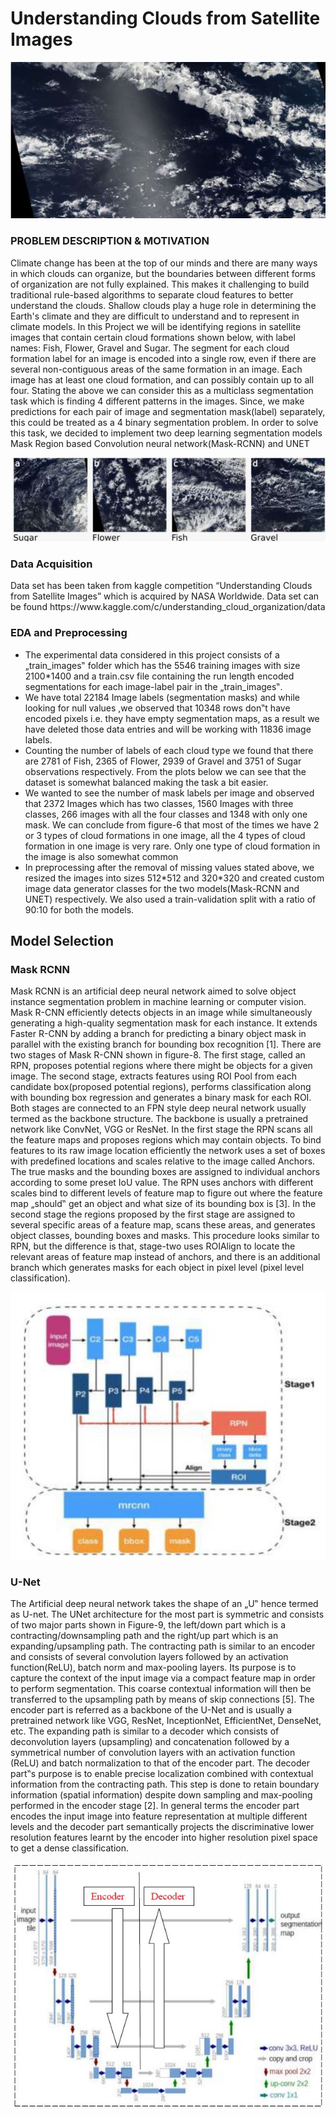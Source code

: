 <h1>Understanding Clouds from Satellite Images</h1>
<img src="https://github.com/abhiawas/Understanding-Clouds-from-Satellite-Images/blob/master/resources/img1.JPG">
<h3>PROBLEM DESCRIPTION & MOTIVATION</h3>
<p>Climate change has been at the top of our minds and there are many ways in which clouds can
organize, but the boundaries between different forms of organization are not fully explained.
This makes it challenging to build traditional rule-based algorithms to separate cloud features to
better understand the clouds. Shallow clouds play a huge role in determining the Earth's climate
and they are difficult to understand and to represent in climate models. In this Project we will be
identifying regions in satellite images that contain certain cloud formations shown below, with
label names: Fish, Flower, Gravel and Sugar. The segment for each cloud formation label for an
image is encoded into a single row, even if there are several non-contiguous areas of the same
formation in an image. Each image has at least one cloud formation, and can possibly contain up
to all four. Stating the above we can consider this as a multiclass segmentation task which is
finding 4 different patterns in the images. Since, we make predictions for each pair of image and
segmentation mask(label) separately, this could be treated as a 4 binary segmentation problem.
In order to solve this task, we decided to implement two deep learning segmentation models
Mask Region based Convolution neural network(Mask-RCNN) and UNET</p>
<img src="https://github.com/abhiawas/Understanding-Clouds-from-Satellite-Images/blob/master/resources/img2.JPG">

<h3>Data Acquisition</h3>
<p>Data set has been taken from kaggle competition “Understanding Clouds from Satellite
Images” which is acquired by NASA Worldwide. Data set can be found
https://www.kaggle.com/c/understanding_cloud_organization/data</p>

<h3>EDA and Preprocessing</h3>
<ul>
  <li>The experimental data considered in this project consists of a „train_images‟ folder which
has the 5546 training images with size 2100*1400 and a train.csv file containing the run
length encoded segmentations for each image-label pair in the „train_images‟.</li>
  <li>We have total 22184 Image labels (segmentation masks) and while looking for null values
,we observed that 10348 rows don‟t have encoded pixels i.e. they have
empty segmentation maps, as a result we have deleted those data entries and will be
working with 11836 image labels.</li>
  <li>Counting the number of labels of each cloud type we found that there are 2781
of Fish, 2365 of Flower, 2939 of Gravel and 3751 of Sugar observations respectively. From
the plots below we can see that the dataset is somewhat balanced making the task a bit
easier.</li>
  <li>We wanted to see the number of mask labels per image and observed that 2372 Images
which has two classes, 1560 Images with three classes, 266 images with all the four classes
and 1348 with only one mask. We can conclude from figure-6 that most of the times we
have 2 or 3 types of cloud formations in one image, all the 4 types of cloud formation in
one image is very rare. Only one type of cloud formation in the image is also somewhat
common</li>
  <li>In preprocessing after the removal of missing values stated above, we resized the images
into sizes 512*512 and 320*320 and created custom image data generator classes for the
two models(Mask-RCNN and UNET) respectively. We also used a train-validation split
with a ratio of 90:10 for both the models.</li>
</ul>

<h2>Model Selection</h2>
<h3>Mask RCNN</h3>
<p>Mask RCNN is an artificial deep neural network aimed to solve object instance segmentation
problem in machine learning or computer vision. Mask R-CNN efficiently detects objects in
an image while simultaneously generating a high-quality segmentation mask for each instance.
It extends Faster R-CNN by adding a branch for predicting a binary object mask in parallel
with the existing branch for bounding box recognition [1].
There are two stages of Mask R-CNN shown in figure-8. The first stage, called an RPN,
proposes potential regions where there might be objects for a given image. The second stage,
extracts features using ROI Pool from each candidate box(proposed potential regions),
performs classification along with bounding box regression and generates a binary mask for
each ROI. Both stages are connected to an FPN style deep neural network usually termed as
the backbone structure. The backbone is usually a pretrained network like ConvNet, VGG or
ResNet.
In the first stage the RPN scans all the feature maps and proposes regions which may contain
objects. To bind features to its raw image location efficiently the network uses a set of boxes
with predefined locations and scales relative to the image called Anchors. The true masks and
the bounding boxes are assigned to individual anchors according to some preset IoU value.
The RPN uses anchors with different scales bind to different levels of feature map to figure
out where the feature map „should‟ get an object and what size of its bounding box is [3].
In the second stage the regions proposed by the first stage are assigned to several specific
areas of a feature map, scans these areas, and generates object classes, bounding boxes and
masks. This procedure looks similar to RPN, but the difference is that, stage-two uses
ROIAlign to locate the relevant areas of feature map instead of anchors, and there is an
additional branch which generates masks for each object in pixel level (pixel level
classification).</p>
<img src="https://github.com/abhiawas/Understanding-Clouds-from-Satellite-Images/blob/master/resources/img4.JPG">

<h3>U-Net</h3>
<p>The Artificial deep neural network takes the shape of an „U‟ hence termed as U-net. The UNet
architecture for the most part is symmetric and consists of two major parts shown in
Figure-9, the left/down part which is a contracting/downsampling path and the right/up part
which is an expanding/upsampling path.
The contracting path is similar to an encoder and consists of several convolution layers
followed by an activation function(ReLU), batch norm and max-pooling layers. Its purpose is
to capture the context of the input image via a compact feature map in order to perform
segmentation. This coarse contextual information will then be transferred to the upsampling
path by means of skip connections [5]. The encoder part is referred as a backbone of the U-Net
and is usually a pretrained network like VGG, ResNet, InceptionNet, EfficientNet, DenseNet,
etc.
The expanding path is similar to a decoder which consists of deconvolution layers (upsampling)
and concatenation followed by a symmetrical number of convolution layers with an
activation function (ReLU) and batch normalization to that of the encoder part. The decoder
part‟s purpose is to enable precise localization combined with contextual information from the
contracting path. This step is done to retain boundary information (spatial information) despite
down sampling and max-pooling performed in the encoder stage [2].
In general terms the encoder part encodes the input image into feature representation at
multiple different levels and the decoder part semantically projects the discriminative lower
resolution features learnt by the encoder into higher resolution pixel space to get a dense
classification.</p>
<img src="https://github.com/abhiawas/Understanding-Clouds-from-Satellite-Images/blob/master/resources/img5.JPG">
